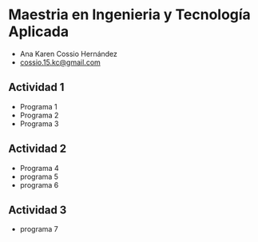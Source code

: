 # Maestria en Ingenieria y Tecnología Aplicada
- Ana Karen Cossio Hernández
- cossio.15.kc@gmail.com
## Actividad 1
- Programa 1
- Programa 2
- Programa 3
## Actividad 2
- Programa 4
- programa 5
- programa 6
## Actividad 3
- programa 7
